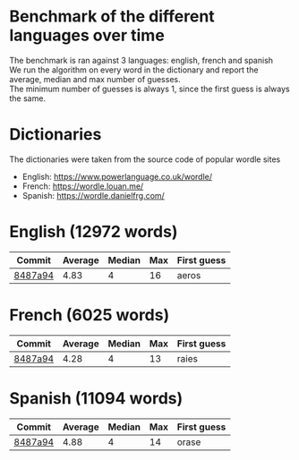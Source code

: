 # Benchmark of the different languages over time
The benchmark is ran against 3 languages: english, french and spanish  
We run the algorithm on every word in the dictionary and report the average, median and max number of guesses.  
The minimum number of guesses is always 1, since the first guess is always the same.

# Dictionaries
The dictionaries were taken from the source code of popular wordle sites  
- English: https://www.powerlanguage.co.uk/wordle/  
- French: https://wordle.louan.me/  
- Spanish: https://wordle.danielfrg.com/  

# English (12972 words)
| Commit | Average | Median | Max | First guess |
|--------|-------------------|-------|------|------|
|[8487a94](https://github.com/Guillaume-Docquier/wordle-solver/commit/8487a94849ceee206ca339ea8f86aababde572b6)|4.83|4|16|aeros|

# French (6025 words)
| Commit | Average | Median | Max | First guess |
|--------|-------------------|-------|------|------|
|[8487a94](https://github.com/Guillaume-Docquier/wordle-solver/commit/8487a94849ceee206ca339ea8f86aababde572b6)|4.28|4|13|raies|

# Spanish (11094 words)
| Commit | Average | Median | Max | First guess |
|--------|-------------------|-------|------|------|
|[8487a94](https://github.com/Guillaume-Docquier/wordle-solver/commit/8487a94849ceee206ca339ea8f86aababde572b6)|4.88|4|14|orase|